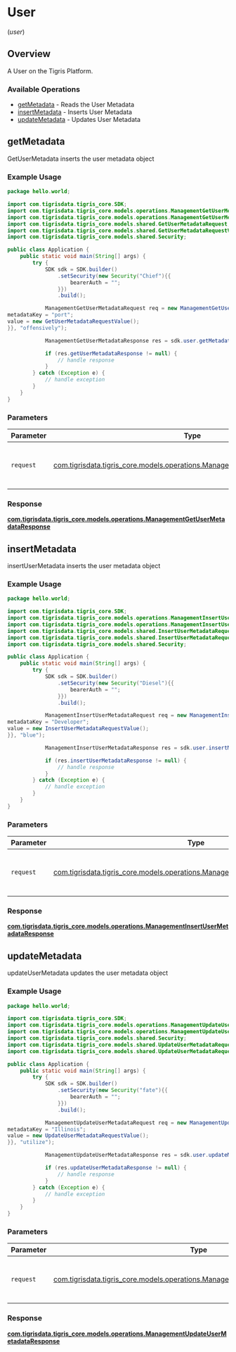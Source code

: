 # User
(*user*)

## Overview

A User on the Tigris Platform.

### Available Operations

* [getMetadata](#getmetadata) - Reads the User Metadata
* [insertMetadata](#insertmetadata) - Inserts User Metadata
* [updateMetadata](#updatemetadata) - Updates User Metadata

## getMetadata

GetUserMetadata inserts the user metadata object

### Example Usage

```java
package hello.world;

import com.tigrisdata.tigris_core.SDK;
import com.tigrisdata.tigris_core.models.operations.ManagementGetUserMetadataRequest;
import com.tigrisdata.tigris_core.models.operations.ManagementGetUserMetadataResponse;
import com.tigrisdata.tigris_core.models.shared.GetUserMetadataRequest;
import com.tigrisdata.tigris_core.models.shared.GetUserMetadataRequestValue;
import com.tigrisdata.tigris_core.models.shared.Security;

public class Application {
    public static void main(String[] args) {
        try {
            SDK sdk = SDK.builder()
                .setSecurity(new Security("Chief"){{
                    bearerAuth = "";
                }})
                .build();

            ManagementGetUserMetadataRequest req = new ManagementGetUserMetadataRequest(new GetUserMetadataRequest(){{
metadataKey = "port";
value = new GetUserMetadataRequestValue();
}}, "offensively");            

            ManagementGetUserMetadataResponse res = sdk.user.getMetadata(req);

            if (res.getUserMetadataResponse != null) {
                // handle response
            }
        } catch (Exception e) {
            // handle exception
        }
    }
}
```

### Parameters

| Parameter                                                                                                                                    | Type                                                                                                                                         | Required                                                                                                                                     | Description                                                                                                                                  |
| -------------------------------------------------------------------------------------------------------------------------------------------- | -------------------------------------------------------------------------------------------------------------------------------------------- | -------------------------------------------------------------------------------------------------------------------------------------------- | -------------------------------------------------------------------------------------------------------------------------------------------- |
| `request`                                                                                                                                    | [com.tigrisdata.tigris_core.models.operations.ManagementGetUserMetadataRequest](../../models/operations/ManagementGetUserMetadataRequest.md) | :heavy_check_mark:                                                                                                                           | The request object to use for the request.                                                                                                   |


### Response

**[com.tigrisdata.tigris_core.models.operations.ManagementGetUserMetadataResponse](../../models/operations/ManagementGetUserMetadataResponse.md)**


## insertMetadata

insertUserMetadata inserts the user metadata object

### Example Usage

```java
package hello.world;

import com.tigrisdata.tigris_core.SDK;
import com.tigrisdata.tigris_core.models.operations.ManagementInsertUserMetadataRequest;
import com.tigrisdata.tigris_core.models.operations.ManagementInsertUserMetadataResponse;
import com.tigrisdata.tigris_core.models.shared.InsertUserMetadataRequest;
import com.tigrisdata.tigris_core.models.shared.InsertUserMetadataRequestValue;
import com.tigrisdata.tigris_core.models.shared.Security;

public class Application {
    public static void main(String[] args) {
        try {
            SDK sdk = SDK.builder()
                .setSecurity(new Security("Diesel"){{
                    bearerAuth = "";
                }})
                .build();

            ManagementInsertUserMetadataRequest req = new ManagementInsertUserMetadataRequest(new InsertUserMetadataRequest(){{
metadataKey = "Developer";
value = new InsertUserMetadataRequestValue();
}}, "blue");            

            ManagementInsertUserMetadataResponse res = sdk.user.insertMetadata(req);

            if (res.insertUserMetadataResponse != null) {
                // handle response
            }
        } catch (Exception e) {
            // handle exception
        }
    }
}
```

### Parameters

| Parameter                                                                                                                                          | Type                                                                                                                                               | Required                                                                                                                                           | Description                                                                                                                                        |
| -------------------------------------------------------------------------------------------------------------------------------------------------- | -------------------------------------------------------------------------------------------------------------------------------------------------- | -------------------------------------------------------------------------------------------------------------------------------------------------- | -------------------------------------------------------------------------------------------------------------------------------------------------- |
| `request`                                                                                                                                          | [com.tigrisdata.tigris_core.models.operations.ManagementInsertUserMetadataRequest](../../models/operations/ManagementInsertUserMetadataRequest.md) | :heavy_check_mark:                                                                                                                                 | The request object to use for the request.                                                                                                         |


### Response

**[com.tigrisdata.tigris_core.models.operations.ManagementInsertUserMetadataResponse](../../models/operations/ManagementInsertUserMetadataResponse.md)**


## updateMetadata

updateUserMetadata updates the user metadata object

### Example Usage

```java
package hello.world;

import com.tigrisdata.tigris_core.SDK;
import com.tigrisdata.tigris_core.models.operations.ManagementUpdateUserMetadataRequest;
import com.tigrisdata.tigris_core.models.operations.ManagementUpdateUserMetadataResponse;
import com.tigrisdata.tigris_core.models.shared.Security;
import com.tigrisdata.tigris_core.models.shared.UpdateUserMetadataRequest;
import com.tigrisdata.tigris_core.models.shared.UpdateUserMetadataRequestValue;

public class Application {
    public static void main(String[] args) {
        try {
            SDK sdk = SDK.builder()
                .setSecurity(new Security("fate"){{
                    bearerAuth = "";
                }})
                .build();

            ManagementUpdateUserMetadataRequest req = new ManagementUpdateUserMetadataRequest(new UpdateUserMetadataRequest(){{
metadataKey = "Illinois";
value = new UpdateUserMetadataRequestValue();
}}, "utilize");            

            ManagementUpdateUserMetadataResponse res = sdk.user.updateMetadata(req);

            if (res.updateUserMetadataResponse != null) {
                // handle response
            }
        } catch (Exception e) {
            // handle exception
        }
    }
}
```

### Parameters

| Parameter                                                                                                                                          | Type                                                                                                                                               | Required                                                                                                                                           | Description                                                                                                                                        |
| -------------------------------------------------------------------------------------------------------------------------------------------------- | -------------------------------------------------------------------------------------------------------------------------------------------------- | -------------------------------------------------------------------------------------------------------------------------------------------------- | -------------------------------------------------------------------------------------------------------------------------------------------------- |
| `request`                                                                                                                                          | [com.tigrisdata.tigris_core.models.operations.ManagementUpdateUserMetadataRequest](../../models/operations/ManagementUpdateUserMetadataRequest.md) | :heavy_check_mark:                                                                                                                                 | The request object to use for the request.                                                                                                         |


### Response

**[com.tigrisdata.tigris_core.models.operations.ManagementUpdateUserMetadataResponse](../../models/operations/ManagementUpdateUserMetadataResponse.md)**


